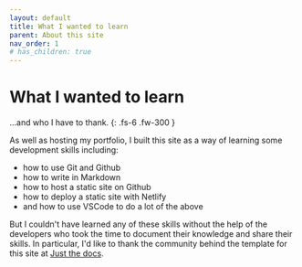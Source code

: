 ```yaml
---
layout: default
title: What I wanted to learn
parent: About this site
nav_order: 1
# has_children: true
---
```


# What I wanted to learn
...and who I have to thank.
{: .fs-6 .fw-300 }

As well as hosting my portfolio, I built this site as a way of learning some development skills including:

- how to use Git and Github
- how to write in Markdown
- how to host a static site on Github
- how to deploy a static site with Netlify
- and how to use VSCode to do a lot of the above

But I couldn't have learned any of these skills without the help of the developers who took the time to document their knowledge and share their skills. In particular, I'd like to thank the community behind the template for this site at [Just the docs](https://just-the-docs.github.io/just-the-docs/). 